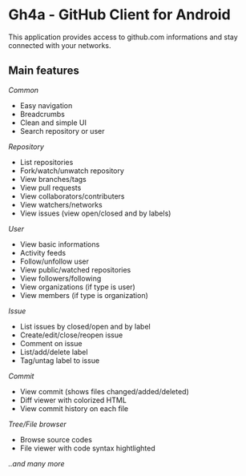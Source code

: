 Gh4a - GitHub Client for Android
================================
This application provides access to github.com informations and stay connected with your networks.

Main features
-------------
*Common*

* Easy navigation
* Breadcrumbs
* Clean and simple UI
* Search repository or user

*Repository*

* List repositories
* Fork/watch/unwatch repository
* View branches/tags
* View pull requests
* View collaborators/contributers
* View watchers/networks
* View issues (view open/closed and by labels)

*User*

* View basic informations
* Activity feeds
* Follow/unfollow user
* View public/watched repositories
* View followers/following
* View organizations (if type is user)
* View members (if type is organization)

*Issue*

* List issues by closed/open and by label
* Create/edit/close/reopen issue
* Comment on issue
* List/add/delete label
* Tag/untag label to issue

*Commit*

* View commit (shows files changed/added/deleted)
* Diff viewer with colorized HTML
* View commit history on each file

*Tree/File browser*

* Browse source codes
* File viewer with code syntax hightlighted

<i>..and many more</i>

